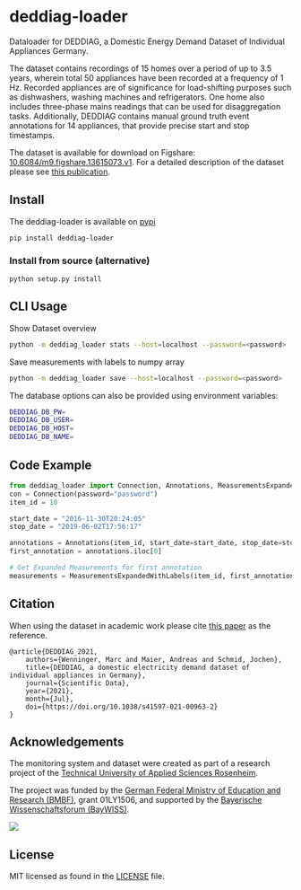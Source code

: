 # deddiag-loader
Dataloader for DEDDIAG, a Domestic Energy Demand Dataset of Individual Appliances Germany.

The dataset contains recordings of 15 homes over a period of up to 3.5 years, wherein total 50 appliances have been recorded at a frequency of 1 Hz. Recorded appliances are of significance for load-shifting purposes such as dishwashers, washing machines and refrigerators. One home also includes three-phase mains readings that can be used for disaggregation tasks. Additionally, DEDDIAG contains manual ground truth event annotations for 14 appliances, that provide precise start and stop timestamps.

The dataset is available for download on Figshare: [10.6084/m9.figshare.13615073.v1](https://doi.org/10.6084/m9.figshare.13615073.v1).
For a detailed description of the dataset please see [this publication](https://doi.org/10.1038/s41597-021-00963-2).


## Install
The deddiag-loader is available on [pypi](https://pypi.org/project/deddiag-loader/)

```
pip install deddiag-loader
```

### Install from source (alternative)
```
python setup.py install
```

## CLI Usage

Show Dataset overview
```bash
python -m deddiag_loader stats --host=localhost --password=<password>
```

Save measurements with labels to numpy array
```bash
python -m deddiag_loader save --host=localhost --password=<password>
```

The database options can also be provided using environment variables:
```bash
DEDDIAG_DB_PW=
DEDDIAG_DB_USER=
DEDDIAG_DB_HOST=
DEDDIAG_DB_NAME=
```

## Code Example

```python
from deddiag_loader import Connection, Annotations, MeasurementsExpandedWithLabels
con = Connection(password="password")
item_id = 10

start_date = "2016-11-30T20:24:05"
stop_date = "2019-06-02T17:56:17"

annotations = Annotations(item_id, start_date=start_date, stop_date=stop_date).request(con)
first_annotation = annotations.iloc[0]

# Get Expanded Measurements for first annotation
measurements = MeasurementsExpandedWithLabels(item_id, first_annotation['label_id'], first_annotation['start_date'], first_annotation['stop_date']).request(con)
```

## Citation
When using the dataset in academic work please cite [this paper](https://doi.org/10.1038/s41597-021-00963-2) as the reference.
```
@article{DEDDIAG_2021,
    authors={Wenninger, Marc and Maier, Andreas and Schmid, Jochen},
    title={DEDDIAG, a domestic electricity demand dataset of individual appliances in Germany},
    journal={Scientific Data},
    year={2021},
    month={Jul},
    doi={https://doi.org/10.1038/s41597-021-00963-2}
}
```

## Acknowledgements
The monitoring system and dataset were created as part of a research project of the [Technical University of Applied Sciences Rosenheim](https://www.th-rosenheim.de/).

The project was funded by the [German Federal Ministry of Education and Research (BMBF)](https://www.bmbf.de/), grant 01LY1506,
and supported by the [Bayerische Wissenschaftsforum (BayWISS)](https://www.baywiss.de/).

![](https://www.th-rosenheim.de/typo3conf/ext/in2template/Resources/Public/Images/logo-th-rosenheim-2019.png)


## License
MIT licensed as found in the [LICENSE](LICENSE) file.
